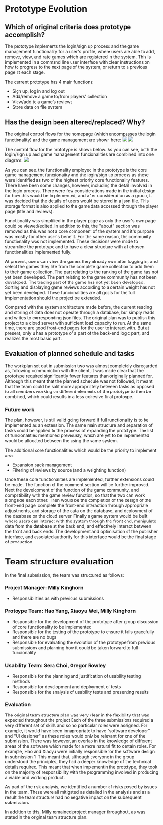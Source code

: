 # Prototype Evolution

## Which of original criteria does prototype accomplish?
The prototype implements the login/sign up process and the game management functionality for a user's profile, where users are able to add, remove, view, and rate games which are registered in the system.
This is implemented in a command line user interface with clear instructions on how to progress to the next page of the system, or return to a previous page at each stage.

 The current prototype has 4 main functions: 

* Sign up, log in and log out
* Add/remove a game to/from players' collection
* View/add to a game's reviews
* Store data on file system

## Has the design been altered/replaced? Why?
The original control flows for the homepage (which encompasses the login functionality) and the game management are shown here:
![](https://git.ecdf.ed.ac.uk/sd202021groups/group_10/raw/master/UI_design/Homepage%20.jpg)
![](https://git.ecdf.ed.ac.uk/sd202021groups/group_10/raw/master/UI_design/Player.jpg)

The control flow for the prototype is shown below. As you can see, both the login/sign up and game management funcionalities are combined into one diagram:
![](https://git.ecdf.ed.ac.uk/sd202021groups/group_10/raw/master/Prototype/Prototype.png)

As you can see, the functionality employed in the prototype is the core game management functionality and the login/sign up process as these were identified as two of the highest priority core functionality features. There have been some changes, however, including the detail involved in the login process. There were few considerations made in the  initial design for how this would be implemented, and after consideration as a group, it was decided that the details of users would be stored in a json file. This storage format is also applied to the game data accessed through the player page (title and reviews).

Functionality was simplified in the player page as only the user's own page could be viewed/edited. In addition to this, the "about" section was removed as this was not a core component of the system and it's purpose was mostly for other user's benefit. For the same reason, the community functionality was not implemented. These decisions were made to streamline the prototype and to have a clear structure with all chosen functionalities implemented fully.

At present, users can view the games they already own after logging in, and select the games they like from the complete game collection to add them to their game collection. The part relating to the ranking of the game has not yet been developed. The part relating to the game community has not been developed. The trading part of the game has not yet been developed. Sorting and displaying game reviews according to a certain weight has not yet been developed. These funcionalities are all goals for the full implementation should the project be extended.

Compared with the system architecture made before, the current reading and storing of data does not operate through a database, but simply reads and writes to corresponding json files. The original plan was to publish this project to a cloud server with sufficient load capacity to run. At the same time, there are good front-end pages for the user to interact with. But at present, only u has a prototype of a part of the back-end logic part, and realizes the most basic part.

## Evaluation of planned schedule and tasks
The workplan set out in submission two was almost completely disregarded as, following communiction with the client, it was made clear that the prototype required significantly fewer features than originally planned for. Although this meant that the planned schedule was not followed, it meant that the team could be split more appropriately between tasks as opposed to all members working on different elements of the prototype to then be combined, which could results in a less cohesive final protoype.

### Future work
The plan, however, is still valid going forward if full functionality is to be implemented as an extension. The same main structure and separation of tasks could be applied to the process of expanding the prototype. The list of funcionalities mentioned previously, which are yet to be implemented would be allocated between the using the same system.

The additional core functionalities which would be the priority to implement are:
* Expansion pack management
* Filtering of reviews by source (and a weighting function)

Once these core functionalities are implemented, further extensions could be made. The function of the comment section will be further improved. Next the development of the function of the game community, and compatibility with the game review function, so that the two can work alongside each other. Then would be the completion of the design of the front-end page, complete the front-end interaction through appropriate adjustments, and storage of the data on the database, and deployment of the database on the cloud server. Finally a game system would be built where users can interact with the system through the front end, manipulate data from the database at the back end, and effectively interact between the front and back ends. The development and optimisation of the publisher interface, and assoiated authority for this interface would be the final stage of production. 

# Team structure evaluation
In the final submission, the team was structured as follows:

### Project Manager: Milly Kinghorn
* Responsibilities as with previous submissions

### Protoype Team: Hao Yang, Xiaoyu Wei, Milly Kinghorn
* Responsible for the development of the prototype after group discussion of core functionality to be implemented
* Responsible for the testing of the prototype to ensure it fails gracefully and there are no bugs
* Responsible for evaluating the evolution of the prototype from previous submissions and planning how it could be taken forward to full-funcionality

### Usability Team: Sera Choi, Gregor Rowley
* Responsible for the planning and justification of usability testing methods
* Responsible for development and deployment of tests
* Responsible for the analysis of usability tests and presenting results

### Evaluation
The original team structure plan was very clear in the flexibility that was expected throughout the project Each of the three submissions required a very different set of skills and so no particular roles were assigned. For example, it would have been innapropriate to have "software developer" and "UI designer" as these roles would only be relevant for one of the submission. There was however, an overlap in the knowledge of different areas of the software which made for a more natural fit to certain roles. For example, Hao and Xiaoyu were initially responsible for the software design in submission 1. This meant that, although everyone in the group understood the principles, they had a deeper knowledge of the technical details required. This  meant that when implementin the prototype, they took on the majority of responsibility with the programming involved in producing a viable and working product.

As part of the risk analysis, we identified a number of risks posed by issues in the team. These were all mitigated as detailed in the analysis and as a result the team structure had no negative impact on the subsequent submission.

In addition to this, Milly remained project manager throughout, as was stated in the original team structure plan.
